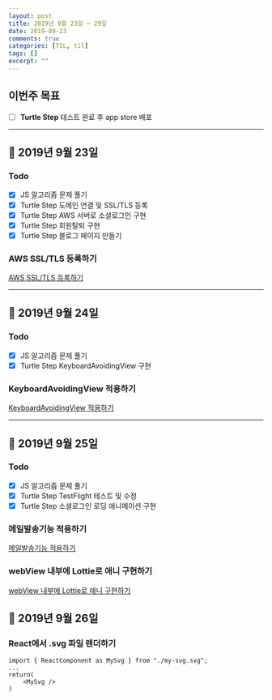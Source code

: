 ```yaml
---
layout: post
title: 2019년 9월 23일 ~ 29일
date: 2019-09-23
comments: true
categories: [TIL, til]
tags: []
excerpt: ""
---
```


## 이번주 목표

- [ ] **Turtle Step** 테스트 완료 후 app store 배포

---

## 📅 2019년 9월 23일

### Todo

- [x] JS 알고리즘 문제 풀기
- [x] Turtle Step 도메인 연결 및 SSL/TLS 등록
- [x] Turtle Step AWS 서버로 소셜로그인 구현
- [x] Turtle Step 회원탈퇴 구현
- [x] Turtle Step 블로그 페이지 만들기

### AWS SSL/TLS 등록하기

[AWS SSL/TLS 등록하기](/study/etc/AWS-SSL-TLS-등록하기/)

---

## 📅 2019년 9월 24일

### Todo

- [x] JS 알고리즘 문제 풀기
- [x] Turtle Step KeyboardAvoidingView 구현

### KeyboardAvoidingView 적용하기

[KeyboardAvoidingView 적용하기](/study/rnative/KeyboardAvoidingView-적용하기/)

---

## 📅 2019년 9월 25일

### Todo

- [x] JS 알고리즘 문제 풀기
- [x] Turtle Step TestFlight 테스트 및 수정
- [x] Turtle Step 소셜로그인 로딩 애니메이션 구현

### 메일발송기능 적용하기

[메일발송기능 적용하기](/study/rnative/메일발송기능-적용하기/)

### webView 내부에 Lottie로 애니 구현하기

[webView 내부에 Lottie로 애니 구현하기](/study/rnative/webView-내부에-Lottie로-애니-구현하기/)

## 📅 2019년 9월 26일

### React에서 .svg 파일 렌더하기

```react
import { ReactComponent as MySvg } from "./my-svg.svg";
...
return(
    <MySvg />
)
```

